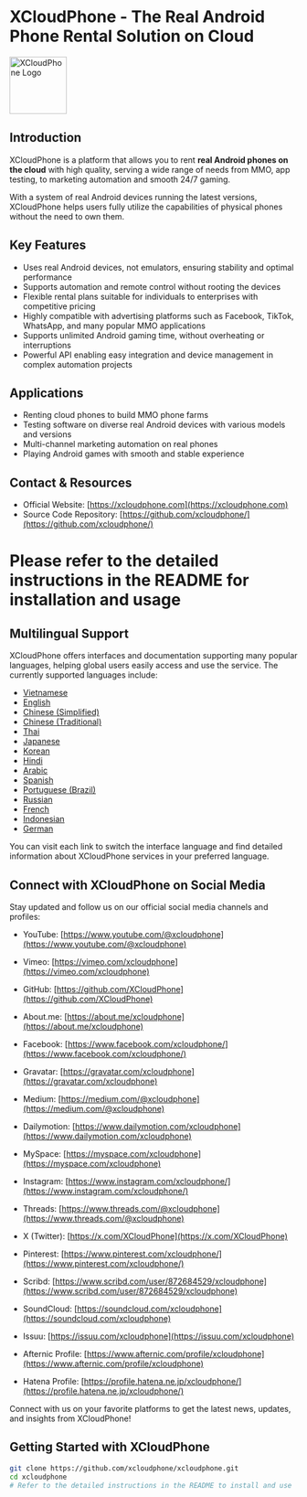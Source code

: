 # XCloudPhone - The Real Android Phone Rental Solution on Cloud

<img src="https://xcloudphone.com/icons/xcloudphonelogo.svg" alt="XCloudPhone Logo" style="width:100px;" />

## Introduction

XCloudPhone is a platform that allows you to rent **real Android phones on the cloud** with high quality, serving a wide range of needs from MMO, app testing, to marketing automation and smooth 24/7 gaming.

With a system of real Android devices running the latest versions, XCloudPhone helps users fully utilize the capabilities of physical phones without the need to own them.

## Key Features

- Uses real Android devices, not emulators, ensuring stability and optimal performance  
- Supports automation and remote control without rooting the devices  
- Flexible rental plans suitable for individuals to enterprises with competitive pricing  
- Highly compatible with advertising platforms such as Facebook, TikTok, WhatsApp, and many popular MMO applications  
- Supports unlimited Android gaming time, without overheating or interruptions  
- Powerful API enabling easy integration and device management in complex automation projects  

## Applications

- Renting cloud phones to build MMO phone farms  
- Testing software on diverse real Android devices with various models and versions  
- Multi-channel marketing automation on real phones  
- Playing Android games with smooth and stable experience  

## Contact & Resources

- Official Website: [https://xcloudphone.com](https://xcloudphone.com)  
- Source Code Repository: [https://github.com/xcloudphone/](https://github.com/xcloudphone/)  
# Please refer to the detailed instructions in the README for installation and usage

## Multilingual Support

XCloudPhone offers interfaces and documentation supporting many popular languages, helping global users easily access and use the service. The currently supported languages include:

- [Vietnamese](https://xcloudphone.com/vi)  
- [English](https://xcloudphone.com/)  
- [Chinese (Simplified)](https://xcloudphone.com/zh-Hans)  
- [Chinese (Traditional)](https://xcloudphone.com/zh-Hant)  
- [Thai](https://xcloudphone.com/th)  
- [Japanese](https://xcloudphone.com/ja)  
- [Korean](https://xcloudphone.com/ko)  
- [Hindi](https://xcloudphone.com/hi)  
- [Arabic](https://xcloudphone.com/ar)  
- [Spanish](https://xcloudphone.com/es)  
- [Portuguese (Brazil)](https://xcloudphone.com/pt-BR)  
- [Russian](https://xcloudphone.com/ru)  
- [French](https://xcloudphone.com/fr)  
- [Indonesian](https://xcloudphone.com/id)  
- [German](https://xcloudphone.com/de)  

You can visit each link to switch the interface language and find detailed information about XCloudPhone services in your preferred language.
## Connect with XCloudPhone on Social Media

Stay updated and follow us on our official social media channels and profiles:

- YouTube: [https://www.youtube.com/@xcloudphone](https://www.youtube.com/@xcloudphone)  
- Vimeo: [https://vimeo.com/xcloudphone](https://vimeo.com/xcloudphone)  
- GitHub: [https://github.com/XCloudPhone](https://github.com/XCloudPhone)  
- About.me: [https://about.me/xcloudphone](https://about.me/xcloudphone)  
- Facebook: [https://www.facebook.com/xcloudphone/](https://www.facebook.com/xcloudphone/)  
- Gravatar: [https://gravatar.com/xcloudphone](https://gravatar.com/xcloudphone)  
- Medium: [https://medium.com/@xcloudphone](https://medium.com/@xcloudphone)  
- Dailymotion: [https://www.dailymotion.com/xcloudphone](https://www.dailymotion.com/xcloudphone)  
- MySpace: [https://myspace.com/xcloudphone](https://myspace.com/xcloudphone)  

- Instagram: [https://www.instagram.com/xcloudphone/](https://www.instagram.com/xcloudphone/)  
- Threads: [https://www.threads.com/@xcloudphone](https://www.threads.com/@xcloudphone)  
- X (Twitter): [https://x.com/XCloudPhone](https://x.com/XCloudPhone)  
- Pinterest: [https://www.pinterest.com/xcloudphone/](https://www.pinterest.com/xcloudphone/)  
- Scribd: [https://www.scribd.com/user/872684529/xcloudphone](https://www.scribd.com/user/872684529/xcloudphone)  
- SoundCloud: [https://soundcloud.com/xcloudphone](https://soundcloud.com/xcloudphone)  
- Issuu: [https://issuu.com/xcloudphone](https://issuu.com/xcloudphone)  

- Afternic Profile: [https://www.afternic.com/profile/xcloudphone](https://www.afternic.com/profile/xcloudphone)  
- Hatena Profile: [https://profile.hatena.ne.jp/xcloudphone/](https://profile.hatena.ne.jp/xcloudphone/)  

Connect with us on your favorite platforms to get the latest news, updates, and insights from XCloudPhone!

## Getting Started with XCloudPhone

```bash
git clone https://github.com/xcloudphone/xcloudphone.git
cd xcloudphone
# Refer to the detailed instructions in the README to install and use
